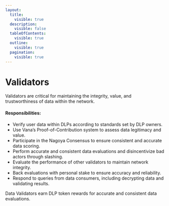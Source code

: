 ```yaml
---
layout:
  title:
    visible: true
  description:
    visible: false
  tableOfContents:
    visible: true
  outline:
    visible: true
  pagination:
    visible: true
---
```


# Validators

Validators are critical for maintaining the integrity, value, and trustworthiness of data within the network.

#### **Responsibilities:**

* Verify user data within DLPs according to standards set by DLP owners.
* Use Vana’s Proof-of-Contribution system to assess data legitimacy and value.
* Participate in the Nagoya Consensus to ensure consistent and accurate data scoring.
* Perform accurate and consistent data evaluations and disincentivize bad actors through slashing.
* Evaluate the performance of other validators to maintain network integrity.
* Back evaluations with personal stake to ensure accuracy and reliability.
* Respond to queries from data consumers, including decrypting data and validating results.

Data Validators earn DLP token rewards for accurate and consistent data evaluations.
